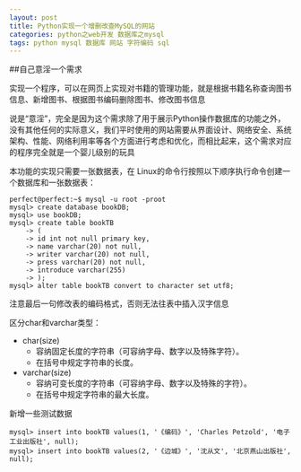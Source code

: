 ```yaml
---
layout: post
title: Python实现一个增删改查MySQL的网站
categories: python之web开发 数据库之mysql
tags: python mysql 数据库 网站 字符编码 sql
---
```


##自己意淫一个需求

实现一个程序，可以在网页上实现对书籍的管理功能，就是根据书籍名称查询图书信息、新增图书、根据图书编码删除图书、修改图书信息

说是“意淫”，完全是因为这个需求除了用于展示Python操作数据库的功能之外，没有其他任何的实际意义，我们平时使用的网站需要从界面设计、网络安全、系统架构、性能、网络利用率等各个方面进行考虑和优化，而相比起来，这个需求对应的程序完全就是一个婴儿级别的玩具

本功能的实现只需要一张数据表，在 Linux的命令行按照以下顺序执行命令创建一个数据库和一张数据表：

```
perfect@perfect:~$ mysql -u root -proot
mysql> create database bookDB;
mysql> use bookDB;
mysql> create table bookTB
    -> (
    -> id int not null primary key,
    -> name varchar(20) not null,
    -> writer varchar(20) not null,
    -> press varchar(20) not null,
    -> introduce varchar(255)
    -> );
mysql> alter table bookTB convert to character set utf8;
```

注意最后一句修改表的编码格式，否则无法往表中插入汉字信息

区分char和varchar类型：

* char(size)
  * 容纳固定长度的字符串（可容纳字母、数字以及特殊字符）。
  * 在括号中规定字符串的长度。
* varchar(size)
  * 容纳可变长度的字符串（可容纳字母、数字以及特殊的字符）。
  * 在括号中规定字符串的最大长度。

新增一些测试数据

```
mysql> insert into bookTB values(1, '《编码》', 'Charles Petzold', '电子工业出版社', null);
mysql> insert into bookTB values(2, '《边城》', '沈从文', '北京燕山出版社', null);
```

##